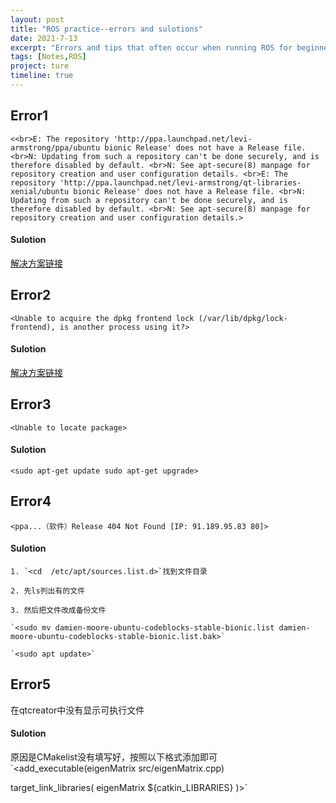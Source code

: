 ```yaml
---
layout: post
title: "ROS practice--errors and sulotions"
date: 2021-7-13
excerpt: "Errors and tips that often occur when running ROS for beginners."
tags: [Notes,ROS]
project: ture
timeline: true
---
```

<script type="text/javascript" src="http://tajs.qq.com/stats?sId=66526224" charset="UTF-8"></script>


## Error1
`<<br>E: The repository 'http://ppa.launchpad.net/levi-armstrong/ppa/ubuntu bionic Release' does not have a Release file.
<br>N: Updating from such a repository can't be done securely, and is therefore disabled by default.
<br>N: See apt-secure(8) manpage for repository creation and user configuration details.
<br>E: The repository 'http://ppa.launchpad.net/levi-armstrong/qt-libraries-xenial/ubuntu bionic Release' does not have a Release file.
<br>N: Updating from such a repository can't be done securely, and is therefore disabled by default.
<br>N: See apt-secure(8) manpage for repository creation and user configuration details.>`

#### Sulotion
[解决方案链接](https://blog.csdn.net/m0_49448331/article/details/108354926 )

## Error2
`<Unable to acquire the dpkg frontend lock (/var/lib/dpkg/lock-frontend), is another process using it?>`

#### Sulotion
[解决方案链接](https://www.jianshu.com/p/c9c425c56feb )

## Error3
`<Unable to locate package>`

#### Sulotion
`<sudo apt-get update
sudo apt-get upgrade>`

## Error4
`<ppa...（软件）Release 404 Not Found [IP: 91.189.95.83 80]>`

#### Sulotion
	1. `<cd  /etc/apt/sources.list.d>`找到文件目录

	2. 先ls列出有的文件

	3. 然后把文件改成备份文件

	`<sudo mv damien-moore-ubuntu-codeblocks-stable-bionic.list damien-moore-ubuntu-codeblocks-stable-bionic.list.bak>`
   
    `<sudo apt update>`

## Error5
在qtcreator中没有显示可执行文件

#### Sulotion
原因是CMakelist没有填写好，按照以下格式添加即可
`<add_executable(eigenMatrix src/eigenMatrix.cpp)

target_link_libraries(
  eigenMatrix
  ${catkin_LIBRARIES}
)>`
